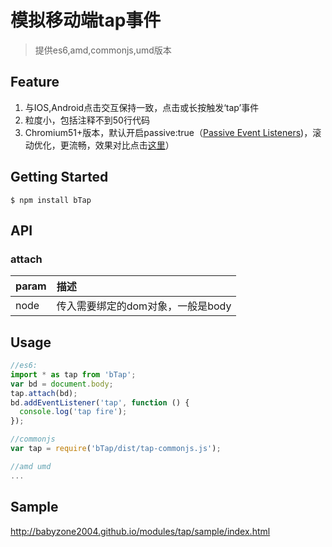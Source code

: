 # 模拟移动端tap事件

> 提供es6,amd,commonjs,umd版本

## Feature

1. 与IOS,Android点击交互保持一致，点击或长按触发‘tap’事件
2. 粒度小，包括注释不到50行代码
3. Chromium51+版本，默认开启passive:true（[Passive Event Listeners]([https://github.com/WICG/EventListenerOptions/blob/gh-pages/explainer.md))，滚动优化，更流畅，效果对比点击[这里]([https://rbyers.github.io/scroll-latency.html](https://rbyers.github.io/scroll-latency.html))）

## Getting Started

```shell
$ npm install bTap
```

## API

### attach

| param | 描述                   |
| :---- | :------------------- |
| node  | 传入需要绑定的dom对象，一般是body |

## Usage

```js
//es6:
import * as tap from 'bTap';
var bd = document.body;
tap.attach(bd);
bd.addEventListener('tap', function () {
  console.log('tap fire');
});

//commonjs
var tap = require('bTap/dist/tap-commonjs.js');

//amd umd
...
```

## Sample

http://babyzone2004.github.io/modules/tap/sample/index.html